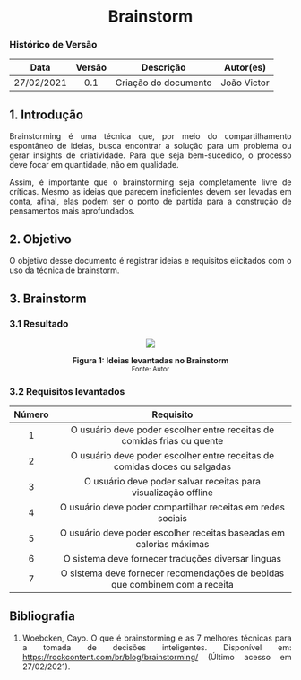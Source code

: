 # <center> Brainstorm

### Histórico de Versão
|    Data    | Versão | Descrição            | Autor(es)       |
| :--------: | :----: | :------------------: | :-------------: |
| 27/02/2021 |  0.1   | Criação do documento | João Victor |

<div align="justify">

## 1. Introdução
Brainstorming é uma técnica que, por meio do compartilhamento espontâneo de ideias, busca encontrar a solução para um problema ou gerar insights de criatividade. Para que seja bem-sucedido, o processo deve focar em quantidade, não em qualidade.

Assim, é importante que o brainstorming seja completamente livre de críticas. Mesmo as ideias que parecem ineficientes devem ser levadas em conta, afinal, elas podem ser o ponto de partida para a construção de pensamentos mais aprofundados.


## 2. Objetivo
O objetivo desse documento é registrar ideias e requisitos elicitados com o uso da técnica de brainstorm.


## 3. Brainstorm

### 3.1 Resultado
<p align='center'>
    <img src='assets/images/brainstorm_ideias.png'>
    <figcaption align='center'>
        <b>Figura 1: Ideias levantadas no Brainstorm</b>
        <br>
        <small>Fonte: Autor</small>
    </figcaption>
</p>

### 3.2 Requisitos levantados
| Número | Requisito |
| :----: | :-------: | 
| 1 | O usuário deve poder escolher entre receitas de comidas frias ou quente | 
| 2 | O usuário deve poder escolher entre receitas de comidas doces ou salgadas |
| 3 | O usuário deve poder salvar receitas para visualização offline |
| 4 | O usuário deve poder compartilhar receitas em redes sociais |
| 5 | O usuário deve poder escolher receitas baseadas em calorias máximas |
| 6 | O sistema deve fornecer traduções diversar linguas |
| 7 | O sistema deve fornecer recomendações de bebidas que combinem com a receita |

## Bibliografia

1.  Woebcken, Cayo. O que é brainstorming e as 7 melhores técnicas para a tomada de decisões inteligentes. Disponível em: https://rockcontent.com/br/blog/brainstorming/ (Último acesso em 27/02/2021).

</div>